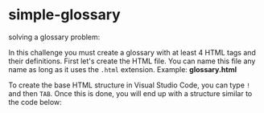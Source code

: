 # simple-glossary

solving a glossary problem:

In this challenge you must create a glossary with at least 4 HTML tags and their definitions.
First let's create the HTML file. You can name this file any name as long as it uses the `.html` extension. Example: **glossary.html**

To create the base HTML structure in Visual Studio Code, you can type `!` and then `TAB`. Once this is done, you will end up with a structure similar to the code below:
